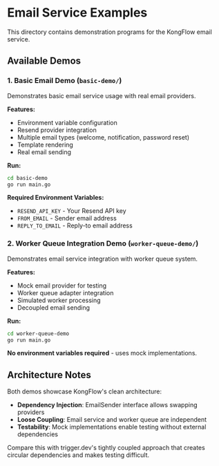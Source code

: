 # Email Service Examples

This directory contains demonstration programs for the KongFlow email service.

## Available Demos

### 1. Basic Email Demo (`basic-demo/`)

Demonstrates basic email service usage with real email providers.

**Features:**

- Environment variable configuration
- Resend provider integration
- Multiple email types (welcome, notification, password reset)
- Template rendering
- Real email sending

**Run:**

```bash
cd basic-demo
go run main.go
```

**Required Environment Variables:**

- `RESEND_API_KEY` - Your Resend API key
- `FROM_EMAIL` - Sender email address
- `REPLY_TO_EMAIL` - Reply-to email address

### 2. Worker Queue Integration Demo (`worker-queue-demo/`)

Demonstrates email service integration with worker queue system.

**Features:**

- Mock email provider for testing
- Worker queue adapter integration
- Simulated worker processing
- Decoupled email sending

**Run:**

```bash
cd worker-queue-demo
go run main.go
```

**No environment variables required** - uses mock implementations.

## Architecture Notes

Both demos showcase KongFlow's clean architecture:

- **Dependency Injection**: EmailSender interface allows swapping providers
- **Loose Coupling**: Email service and worker queue are independent
- **Testability**: Mock implementations enable testing without external dependencies

Compare this with trigger.dev's tightly coupled approach that creates circular dependencies and makes testing difficult.

